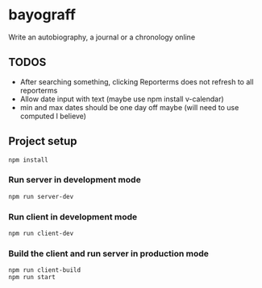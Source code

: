 # bayograff

Write an autobiography, a journal or a chronology online

## TODOS

-   After searching something, clicking Reporterms does not refresh to all reporterms
-   Allow date input with text (maybe use npm install v-calendar)
-   min and max dates should be one day off maybe (will need to use computed I believe)

## Project setup

```
npm install
```

### Run server in development mode

```
npm run server-dev
```

### Run client in development mode

```
npm run client-dev
```

### Build the client and run server in production mode

```
npm run client-build
npm run start
```
